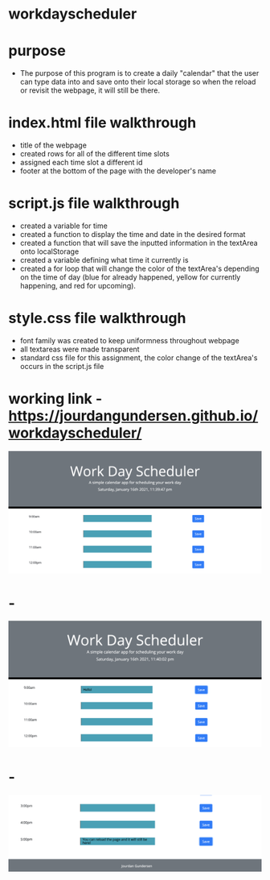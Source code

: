 # workdayscheduler

# purpose
- The purpose of this program is to create a daily "calendar" that the user can type data into and save onto their local storage so when the reload or revisit the webpage, it will still be there.

# index.html file walkthrough
- title of the webpage
- created rows for all of the different time slots
- assigned each time slot a different id
- footer at the bottom of the page with the developer's name

# script.js file walkthrough
- created a variable for time
- created a function to display the time and date in the desired format
- created a function that will save the inputted information in the textArea onto localStorage
- created a variable defining what time it currently is
- created a for loop that will change the color of the textArea's depending on the time of day (blue for already happened, yellow for currently happening, and red for upcoming).

# style.css file walkthrough
- font family was created to keep uniformness throughout webpage
- all textareas were made transparent 
- standard css file for this assignment, the color change of the textArea's occurs in the script.js file

# working link - https://jourdangundersen.github.io/workdayscheduler/

![](assets/screenshot1.png)
# -
![](assets/screenshot2.png)
# - 
![](assets/screenshot3.png)